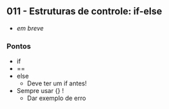 ## 011 - Estruturas de controle: if-else

-  *em breve*

### Pontos

- if
- ==
- else
  - Deve ter um if antes!
- Sempre usar {} !
  - Dar exemplo de erro
